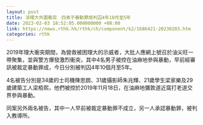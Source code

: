 ```yaml
---
layout: post
title: 涉理大外圍衝突　四男子暴動罪成判囚4年10月至5年
date: 2023-02-03 18:52:05.000000000 +08:00
link: https://news.rthk.hk/rthk/ch/component/k2/1686421-20230203.htm
categories: rthk
---
```


2019年理大衝突期間，為營救被困理大的示威者，大批人應網上號召於油尖旺一帶聚集，並與警方爆發激烈衝突，其中4名男子被控在油麻地參與暴動，早前經審訊被裁定暴動罪成，今日分別被判囚4年10個月至5年。

4名被告分別是34歲的士司機陳思朗、31歲攝影師朱兆輝、21歲學生梁家樂及29歲建築工人梁栢熙，他們被控於2019年11月18日，在油麻地彌敦道近窩打老道交界參與暴動。

同案另外兩名被告，其中一人早前被裁定暴動罪不成立，另一人承認暴動罪，被判入教導所。
